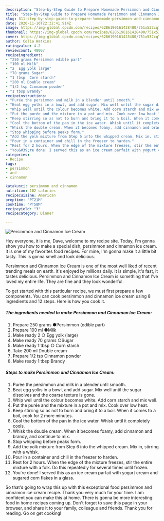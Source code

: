 ```yaml
---
description: "Step-by-Step Guide to Prepare Homemade Persimmon and Cinnamon Ice Cream"
title: "Step-by-Step Guide to Prepare Homemade Persimmon and Cinnamon Ice Cream"
slug: 811-step-by-step-guide-to-prepare-homemade-persimmon-and-cinnamon-ice-cream
date: 2020-11-16T22:32:41.914Z
image: https://img-global.cpcdn.com/recipes/6286190161428480/751x532cq70/persimmon-and-cinnamon-ice-cream-recipe-main-photo.jpg
thumbnail: https://img-global.cpcdn.com/recipes/6286190161428480/751x532cq70/persimmon-and-cinnamon-ice-cream-recipe-main-photo.jpg
cover: https://img-global.cpcdn.com/recipes/6286190161428480/751x532cq70/persimmon-and-cinnamon-ice-cream-recipe-main-photo.jpg
author: Celia Watkins
ratingvalue: 4.2
reviewcount: 48007
recipeingredient:
- "250 grams Persimmon edible part"
- "100 ml Milk"
- "2  Egg yolk large"
- "70 grams Sugar"
- "1 tbsp  Corn starch"
- "200 ml Double cream"
- "1/2 tsp Cinnamon powder"
- "1 tbsp Brandy"
recipeinstructions:
- "Purée the persimmon and milk in a blender until smooth."
- "Beat egg yolks in a bowl, and add sugar. Mix well until the sugar dissolves and the coarse texture is gone."
- "Whip well until the colour becomes white. Add corn starch and mix well."
- "Put the purée and the mixture in a pot and mix. Cook over low heat."
- "Keep stirring so as not to burn and bring it to a boil. When it comes to a boil, cook for 2 more minutes."
- "Cool the bottom of the pan in the ice water. Whisk until it completely cools."
- "Whisk the double cream. When it becomes foamy, add cinnamon and brandy, and continue to mix."
- "Stop whipping before peaks form."
- "Add the yolk mixture from Step 6 into the whipped cream. Mix in, stirring with a whisk."
- "Pour in a container and chill in the freezer to harden."
- "Rest for 2 hours. When the edge of the mixture freezes, stir the entire mixture with a folk. Do this repeatedly for several times until frozen."
- "You&#39;re done! I served this as an ice cream parfait with yogurt cream and sugared corn flakes in a glass."
categories:
- Recipe
tags:
- persimmon
- and
- cinnamon

katakunci: persimmon and cinnamon 
nutrition: 102 calories
recipecuisine: American
preptime: "PT21M"
cooktime: "PT58M"
recipeyield: "3"
recipecategory: Dinner

---
```



![Persimmon and Cinnamon Ice Cream](https://img-global.cpcdn.com/recipes/6286190161428480/751x532cq70/persimmon-and-cinnamon-ice-cream-recipe-main-photo.jpg)

Hey everyone, it is me, Dave, welcome to my recipe site. Today, I'm gonna show you how to make a special dish, persimmon and cinnamon ice cream. It is one of my favorites food recipes. For mine, I'm gonna make it a little bit tasty. This is gonna smell and look delicious.

Persimmon and Cinnamon Ice Cream is one of the most well liked of recent trending meals on earth. It's enjoyed by millions daily. It is simple, it's fast, it tastes delicious. Persimmon and Cinnamon Ice Cream is something that I've loved my entire life. They are fine and they look wonderful.




To get started with this particular recipe, we must first prepare a few components. You can cook persimmon and cinnamon ice cream using 8 ingredients and 12 steps. Here is how you cook it.

<!--inarticleads1-->

##### The ingredients needed to make Persimmon and Cinnamon Ice Cream:

1. Prepare 250 grams ●Persimmon (edible part)
1. Prepare 100 ml ●Milk
1. Make ready 2 ○ Egg yolk (large)
1. Make ready 70 grams ○Sugar
1. Make ready 1 tbsp ○ Corn starch
1. Take 200 ml Double cream
1. Prepare 1/2 tsp Cinnamon powder
1. Make ready 1 tbsp Brandy




<!--inarticleads2-->

##### Steps to make Persimmon and Cinnamon Ice Cream:

1. Purée the persimmon and milk in a blender until smooth.
1. Beat egg yolks in a bowl, and add sugar. Mix well until the sugar dissolves and the coarse texture is gone.
1. Whip well until the colour becomes white. Add corn starch and mix well.
1. Put the purée and the mixture in a pot and mix. Cook over low heat.
1. Keep stirring so as not to burn and bring it to a boil. When it comes to a boil, cook for 2 more minutes.
1. Cool the bottom of the pan in the ice water. Whisk until it completely cools.
1. Whisk the double cream. When it becomes foamy, add cinnamon and brandy, and continue to mix.
1. Stop whipping before peaks form.
1. Add the yolk mixture from Step 6 into the whipped cream. Mix in, stirring with a whisk.
1. Pour in a container and chill in the freezer to harden.
1. Rest for 2 hours. When the edge of the mixture freezes, stir the entire mixture with a folk. Do this repeatedly for several times until frozen.
1. You&#39;re done! I served this as an ice cream parfait with yogurt cream and sugared corn flakes in a glass.




So that's going to wrap this up with this exceptional food persimmon and cinnamon ice cream recipe. Thank you very much for your time. I am confident you can make this at home. There is gonna be more interesting food in home recipes coming up. Don't forget to save this page in your browser, and share it to your family, colleague and friends. Thank you for reading. Go on get cooking!
